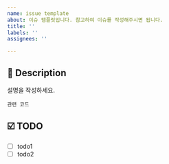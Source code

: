 ```yaml
---
name: issue template
about: 이슈 템플릿입니다. 참고하여 이슈를 작성해주시면 됩니다.
title: ''
labels: ''
assignees: ''

---
```


## 📝 Description

설명을 작성하세요.

```
관련 코드
```

## ☑️ TODO

- [ ] todo1
- [ ] todo2
